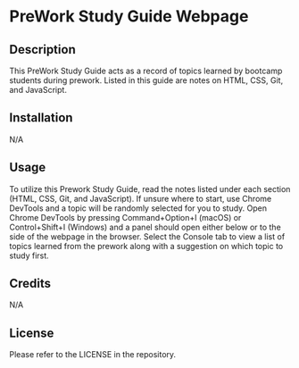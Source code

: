 # PreWork Study Guide Webpage

## Description

This PreWork Study Guide acts as a record of topics learned by bootcamp students during prework. Listed in this guide are notes on HTML, CSS, Git, and JavaScript.

## Installation

N/A

## Usage

To utilize this Prework Study Guide, read the notes listed under each section (HTML, CSS, Git, and JavaScript). If unsure where to start, use Chrome DevTools and a topic will be randomly selected for you to study. Open Chrome DevTools by pressing Command+Option+I (macOS) or Control+Shift+I (Windows) and a panel should open either below or to the side of the webpage in the browser. Select the Console tab to view a list of topics learned from the prework along with a suggestion on which topic to study first.

## Credits

N/A

## License

Please refer to the LICENSE in the repository.

